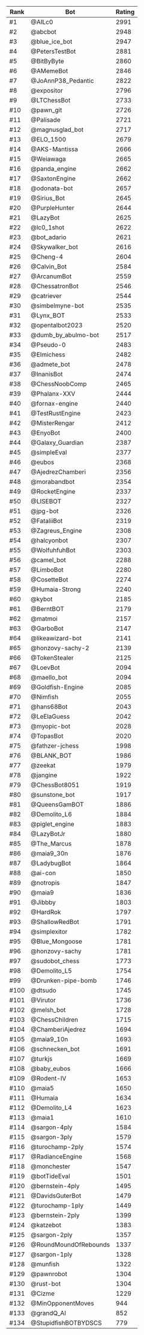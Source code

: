 Rank|Bot|Rating
---|---|---
#1|@AILc0|2991
#2|@abcbot|2948
#3|@blue_ice_bot|2947
#4|@PetersTestBot|2881
#5|@BitByByte|2860
#6|@AMemeBot|2846
#7|@JoAnnP38_Pedantic|2822
#8|@expositor|2796
#9|@LTChessBot|2733
#10|@pawn_git|2726
#11|@Palisade|2721
#12|@magnusglad_bot|2717
#13|@ELO_1500|2679
#14|@AKS-Mantissa|2666
#15|@Weiawaga|2665
#16|@panda_engine|2662
#17|@SaxtonEngine|2662
#18|@odonata-bot|2657
#19|@Sirius_Bot|2645
#20|@PurpleHunter|2644
#21|@LazyBot|2625
#22|@lc0_1shot|2622
#23|@bot_adario|2621
#24|@Skywalker_bot|2616
#25|@Cheng-4|2604
#26|@Calvin_Bot|2584
#27|@ArcanumBot|2559
#28|@ChessatronBot|2546
#29|@catriever|2544
#30|@simbelmyne-bot|2535
#31|@Lynx_BOT|2533
#32|@opentalbot2023|2520
#33|@dumb_by_abulmo-bot|2517
#34|@Pseudo-0|2483
#35|@Elmichess|2482
#36|@admete_bot|2478
#37|@InanisBot|2474
#38|@ChessNoobComp|2465
#39|@Phalanx-XXV|2444
#40|@fornax-engine|2440
#41|@TestRustEngine|2423
#42|@MisterRengar|2412
#43|@EnyoBot|2400
#44|@Galaxy_Guardian|2387
#45|@simpleEval|2377
#46|@eubos|2368
#47|@AjedrezChamberi|2356
#48|@morabandbot|2354
#49|@RocketEngine|2337
#50|@LISEBOT|2327
#51|@jpg-bot|2326
#52|@FataliiBot|2319
#53|@Zagreus_Engine|2308
#54|@halcyonbot|2307
#55|@WolfuhfuhBot|2303
#56|@camel_bot|2288
#57|@LimboBot|2280
#58|@CosetteBot|2274
#59|@Humaia-Strong|2240
#60|@kybot|2185
#61|@BerntBOT|2179
#62|@matmoi|2157
#63|@GarboBot|2147
#64|@likeawizard-bot|2141
#65|@honzovy-sachy-2|2139
#66|@TokenStealer|2125
#67|@LoevBot|2094
#68|@maello_bot|2094
#69|@Goldfish-Engine|2085
#70|@Nimfish|2055
#71|@hans68Bot|2043
#72|@LeElaGuess|2042
#73|@myopic-bot|2028
#74|@TopasBot|2020
#75|@fathzer-jchess|1998
#76|@BLANK_BOT|1986
#77|@zeekat|1979
#78|@jangine|1922
#79|@ChessBot8051|1919
#80|@sunstone_bot|1917
#81|@QueensGamBOT|1886
#82|@Demolito_L6|1884
#83|@piglet_engine|1883
#84|@LazyBotJr|1880
#85|@The_Marcus|1878
#86|@maia9_30n|1876
#87|@LadybugBot|1864
#88|@ai-con|1850
#89|@notropis|1847
#90|@maia9|1836
#91|@Jibbby|1803
#92|@HardRok|1797
#93|@ShallowRedBot|1791
#94|@simplexitor|1782
#95|@Blue_Mongoose|1781
#96|@honzovy-sachy|1781
#97|@sudobot_chess|1773
#98|@Demolito_L5|1754
#99|@Drunken-pipe-bomb|1746
#100|@dtsudo|1745
#101|@Virutor|1736
#102|@melsh_bot|1728
#103|@ChessChildren|1715
#104|@ChamberiAjedrez|1694
#105|@maia9_10n|1693
#106|@schnecken_bot|1691
#107|@turkjs|1669
#108|@baby_eubos|1666
#109|@Rodent-IV|1653
#110|@maia5|1650
#111|@Humaia|1634
#112|@Demolito_L4|1623
#113|@maia1|1610
#114|@sargon-4ply|1584
#115|@sargon-3ply|1579
#116|@turochamp-2ply|1574
#117|@RadianceEngine|1568
#118|@monchester|1547
#119|@botTideEval|1501
#120|@bernstein-4ply|1495
#121|@DavidsGuterBot|1479
#122|@turochamp-1ply|1449
#123|@bernstein-2ply|1399
#124|@katzebot|1383
#125|@sargon-2ply|1357
#126|@RoundMoundOfRebounds|1337
#127|@sargon-1ply|1328
#128|@munfish|1322
#129|@pawnrobot|1304
#130|@rust-bot|1304
#131|@Cizme|1229
#132|@MinOpponentMoves|944
#133|@grandQ_AI|852
#134|@StupidfishBOTBYDSCS|779
